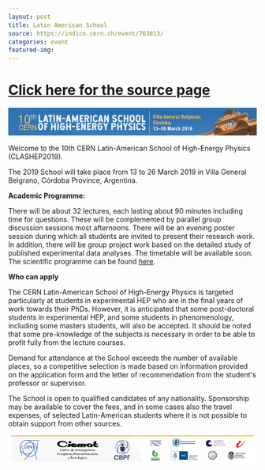 ```yaml
---
layout: post
title: Latin American School
source: https://indico.cern.ch/event/763013/
categories: event
featured-img:
---
```

# [Click here for the source page](https://indico.cern.ch/event/763013/)

![](\assets\img\posts\Latin_school_Banner.png)

Welcome to the 10th CERN Latin-American School of High-Energy Physics (CLASHEP2019).

The 2019 School will take place from 13 to 26 March 2019 in Villa General Belgrano, Córdoba Province, Argentina.

**Academic Programme:**

There will be about 32 lectures, each lasting about 90 minutes including time for questions. These will be complemented by parallel group discussion sessions most afternoons. There will be an evening poster session during which all students are invited to present their research work. In addition, there will be group project work based on the detailed study of published experimental data analyses. The timetable will be available soon. The scientific programme can be found [here](https://indico.cern.ch/event/763013/page/14975-scientific-programme).

**Who can apply**

The CERN Latin-American School of High-Energy Physics is targeted particularly at students in experimental HEP who are in the final years of work towards their PhDs. However, it is anticipated that some post-doctoral students in experimental HEP, and some students in phenomenology, including some masters students, will also be accepted. It should be noted that some pre-knowledge of the subjects is necessary in order to be able to profit fully from the lecture courses.

Demand for attendance at the School exceeds the number of available places, so a competitive selection is made based on information provided on the application form and the letter of recommendation from the student's professor or supervisor.

The School is open to qualified candidates of any nationality. Sponsorship may be available to cover the fees, and in some cases also the travel expenses, of selected Latin-American students where it is not possible to obtain support from other sources.


![](\assets\img\posts\Latin_school_Banner_Sponsor2.png)
